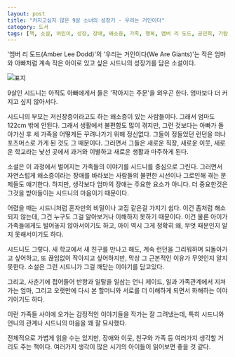 ```yaml
---
layout: post
title: "커지고싶지 않은 9살 소녀의 성장기 - 우리는 거인이다"
category: 도서
tags: [책, 소설, 어린이, 성장, 장애, 왜소증, 가족, 행복, 앰버 리 도드, 공민희, 가람어린이, 서평]
---
```


'앰버 리 도드(Amber Lee Dodd)'의
'우리는 거인이다(We Are Giants)'는
작은 엄마와 아빠처럼 계속 작은 아이로 있고 싶은 시드니의 성장기를 담은 소설이다.

![표지](https://lh3.googleusercontent.com/B6hxGEdPMr0ZxJoXosjNd61Xhzd9tbHuHehNB33FA6Scz4zKPf71KWd4Ck156Tu2SKyKBqUONQbWxQ=s480)

9살인 시드니는 아직도 아빠에게서 들은 '작아지는 주문'을 외우곤 한다.
엄마보다 더 커지고 싶지 않아서다.

시드니의 부모는 저신장증이라고도 하는 왜소증이 있는 사람들이다.
그래서 엄마도 122cm 밖에 안된다.
그래서 생활에서 불편함도 많이 겪지만,
그런 것보다는 아빠가 돌아가신 후 세 가족을 어떻게든 꾸려나가기 위해 정신없다.
그들이 정들었던 런던을 떠나 포츠머스로 가게 된 것도 그 때문이다.
그러면서 그들은 새로운 직장, 새로운 이웃, 새로운 학교라는 낯선 곳에서
과거와 이별하고 새로운 생활과 마주하게 된다.

소설은 이 과정에서 벌어지는 가족들의 이야기를 시드니를 중심으로 그린다.
그러면서 자연스럽게 왜소증이라는 장애를 바라보는 사람들의 불편한 시선이나
그로인해 겪는 문제들도 얘기한다.
하지만, 생각보다 엄마의 장애는 주요한 요소가 아니다.
더 중요한것은 그것을 받아들이는 시드니의 마음이기 때문이다.

어렸을 때는 시드니처럼 혼자만의 비밀이나 고집 같은걸 가지기 쉽다.
이건 좀처럼 해소되지 않는데,
그건 누구도 그걸 알아보거나 이해하지 못하기 때문이다.
이건 물론 아이가 가족들에게도 털어놓지 않아서이기도 하고,
아이 역시 그게 정확히 왜, 무엇 때문인지 알지 못해서이기도 하다.

시드니도 그렇다.
새 학교에서 새 친구를 만나고 해도,
계속 런던을 그리워하며 되돌아가고 싶어하고,
또 끊임없이 작아지고 싶어하지만,
막상 그 근본적인 이유가 무엇인지 알지 못한다.
소설은 그런 시드니가 그걸 깨닫는 이야기를 담고있다.

그리고, 사춘기에 접어들어 반항과 일탈을 일삼는 언니 제이드,
일과 가족관계에서 지쳐가는 엄마,
그리고 오랫만에 다시 본 할머니와
서로를 더 이해하게 되면서 화해하는 이야기이기도 하다.

이런 가족들 사이에 오가는 감정적인 이야기들을 작가는 잘 그려냈는데,
특히 시드니와 언니의 관계나
시드니의 마음을 꽤 잘 묘사했다.

전체적으로 가볍게 읽을 수는 있지만,
장애와 이웃, 친구와 가족 등 여러가지 생각할 거리도 주는 책이다.
여러가지 생각이 많은 시기의 아이들이 읽어보면 좋을 것 같다.

